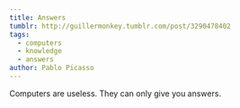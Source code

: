 ```yaml
---
title: Answers
tumblr: http://guillermonkey.tumblr.com/post/3290478402
tags:
  - computers
  - knowledge
  - answers
author: Pablo Picasso
---
```


Computers are useless. They can only give you answers.
